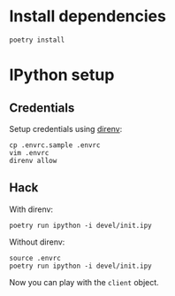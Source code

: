 # Install dependencies

```shell
poetry install
```

# IPython setup

## Credentials

Setup credentials using [direnv](https://direnv.net/):

```shell
cp .envrc.sample .envrc
vim .envrc
direnv allow
```

## Hack

With direnv:

```shell
poetry run ipython -i devel/init.ipy
```

Without direnv:

```shell
source .envrc
poetry run ipython -i devel/init.ipy
```

Now you can play with the `client` object.

